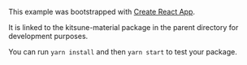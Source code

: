 This example was bootstrapped with [Create React App](https://github.com/facebook/create-react-app).

It is linked to the kitsune-material package in the parent directory for development purposes.

You can run `yarn install` and then `yarn start` to test your package.
